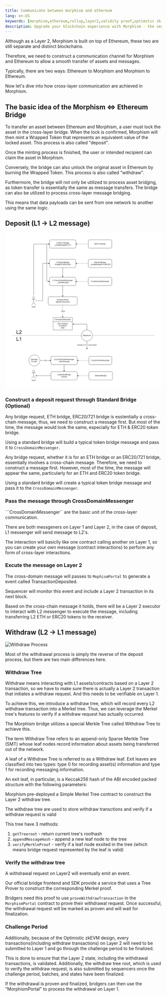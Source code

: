 ```yaml
---
title: Communicate between morphism and ethereum
lang: en-US
keywords: [morphism,ethereum,rollup,layer2,validity proof,optimstic zk-rollup]
description: Upgrade your blockchain experience with Morphism - the secure decentralized, cost0efficient, and high-performing optimstic zk-rollup solution. Try it now!
---
```


Although as a Layer 2, Morphism is built on top of Ethereum, these two are still separate and distinct blockchains.

Therefore, we need to construct a communication channel for Morphism and Ethereum to allow a smooth transfer of assets and messages.

Typically, there are two ways: Ethereum to Morphism and Morphism to Ethereum.

Now let's dive into how cross-layer communication are achieved in Morphism.

## The basic idea of the Morphism <=> Ethereum Bridge

To transfer an asset between Ethereum and Morphism, a user must lock the asset in the cross-layer bridge. When the lock is confirmed, Morphism will then mint a Wrapped Token that represents an equivalent value of the locked asset. This process is also called "deposit".

Once the minting process is finished, the user or intended recipient can claim the asset in Morphism.

Conversely, the bridge can also unlock the original asset in Ethereum by burning the Wrapped Token. This process is also called "withdraw".

Furthermore, the bridge will not only be utilized to process asset bridging, as token transfer is essentially the same as message transfers. The bridge can also be utilized to process cross-layer message bridging.

This means that data payloads can be sent from one network to another using the same logic.


## Deposit (L1 -> L2 message) 

![Deposit Process](../../../assets/docs/protocol/General/bridge/deposit.png)

### Construct a deposit request through Standard Bridge (Optional)

Any bridge request, ETH bridge, ERC20/721 bridge is esstentially a cross-chain message, thus, we need to construct a message first. But most of the time, the message would look the same, especially for ETH & ERC20 token bridge.

Using a standard bridge will build a typical token bridge message and pass it to ```CrossDomainMessenger```.

Any bridge request, whether it is for an ETH bridge or an ERC20/721 bridge, essentially involves a cross-chain message. Therefore, we need to construct a message first. However, most of the time, the message will appear the same, particularly for an ETH and ERC20 token bridge.

Using a standard bridge will create a typical token bridge message and pass it to the ```CrossDomainMessenger```.

### Pass the message through CrossDomainMessenger

```CrossDomainMessenger`` are the basic unit of the cross-layer communication.

There are both messgeners on Layer 1 and Layer 2, in the case of deposit, L1 messenger will send message to L2's.

The interaction will basiclly like one contract calling another on Layer 1, so you can create your own message (contract interactions) to perform any form of cross-layer interactions.

### Excute the message on Layer 2

The cross-domain message will passes to ```MophismPortal``` to generate a event called TransactionDeposited.

Sequencer will monitor this event and include a Layer 2 transaction in its next block.

Based on the cross-chain message it holds, there will be a Layer 2 executor to interact with L2 messenger to execute the message, including transferring L2 ETH or ERC20 tokens to the receiver.

## Withdraw (L2 -> L1 message) 

![Withdraw Process](../../../assets/docs/protocol/General/bridge/withdraw.png)

Most of the withdrawal process is simply the reverse of the deposit process, but there are two main differences here.

### Withdraw Tree 

Withdraw means interacting with L1 assets/contracts based on a Layer 2 transaction, so we have to make sure there is actually a Layer 2 transaction that initiates a withdraw request. And this needs to be verifiable on Layer 1.

To achieve this, we introduce a withdraw tree, which will record every L2 withdraw transaction into a Merkel tree. Thus, we can leverage the Merkel tree's features to verify if a withdraw request has actually occurred.

The Morphism bridge utilizes a special Merkle Tree called Withdraw Tree to achieve this.

The term Withdraw Tree refers to an append-only Sparse Merkle Tree (SMT) whose leaf nodes record information about assets being transferred out of the network. 

A leaf of a Withdraw Tree is referred to as a Withdraw leaf. Exit leaves are classified into two types: type 0 for recording asset(s) information and type 1 for recording messaging information.

An exit leaf, in particular, is a Keccak256 hash of the ABI encoded packed structure with the following parameters:

Morphism pre-deployed a Simple Merkel Tree contract to construct the Layer 2 withdraw tree.

The withdraw tree are used to store withdraw transctions and verify if a withdraw request is valid

This tree have 3 methods:

1. ```getTreeroot``` - return current tree's roothash
2. ```appendMessageHash``` - append a new leaf node to the tree
3. ```verifyMerkleProof``` - verify if a leaf node exsited in the tree (which means bridge request represented by the leaf is valid)

### Verify the withdraw tree

A withdrawal request on Layer2 will eventually emit an event.

Our official bridge frontend and SDK provide a service that uses a Tree Prover to construct the corresponding Merkel proof.

Bridgers need this proof to use ```proveWithdrawTransaction``` in the ```MorphismPortal``` contract to prove their withdrawal request. Once successful, the withdrawal request will be marked as proven and will wait for finalization.

### Challenge Period

Additionally, because of the Optimistic zkEVM design, every transactions(including withdraw transactions) on Layer 2 will need to be submitted to Layer 1 and go through the challenge period to be finalized.

This is done to ensure that the Layer 2 state, including the withdrawal transactions, is validated. Additionally, the withdraw tree root, which is used to verify the withdraw request, is also submitted by sequencers once the challenge period, batches, and states have been finalized.

If the withdrawal is proven and finalized, bridgers can then use the "MorphismPortal" to process the withdrawal on Layer 1.